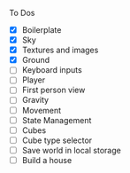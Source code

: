 To Dos

- [x] Boilerplate
- [x] Sky
- [x] Textures and images
- [x] Ground
- [ ] Keyboard inputs
- [ ] Player
- [ ] First person view
- [ ] Gravity
- [ ] Movement
- [ ] State Management
- [ ] Cubes
- [ ] Cube type selector
- [ ] Save world in local storage
- [ ] Build a house